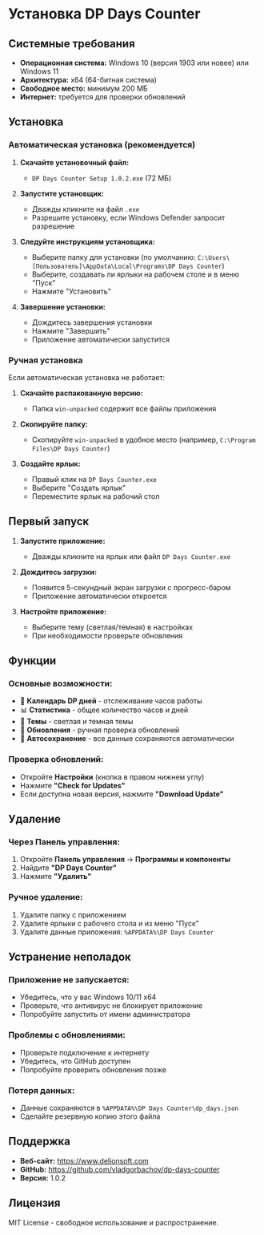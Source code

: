 # Установка DP Days Counter

## Системные требования

- **Операционная система:** Windows 10 (версия 1903 или новее) или Windows 11
- **Архитектура:** x64 (64-битная система)
- **Свободное место:** минимум 200 МБ
- **Интернет:** требуется для проверки обновлений

## Установка

### Автоматическая установка (рекомендуется)

1. **Скачайте установочный файл:**
   - `DP Days Counter Setup 1.0.2.exe` (72 МБ)

2. **Запустите установщик:**
   - Дважды кликните на файл `.exe`
   - Разрешите установку, если Windows Defender запросит разрешение

3. **Следуйте инструкциям установщика:**
   - Выберите папку для установки (по умолчанию: `C:\Users\[Пользователь]\AppData\Local\Programs\DP Days Counter`)
   - Выберите, создавать ли ярлыки на рабочем столе и в меню "Пуск"
   - Нажмите "Установить"

4. **Завершение установки:**
   - Дождитесь завершения установки
   - Нажмите "Завершить"
   - Приложение автоматически запустится

### Ручная установка

Если автоматическая установка не работает:

1. **Скачайте распакованную версию:**
   - Папка `win-unpacked` содержит все файлы приложения

2. **Скопируйте папку:**
   - Скопируйте `win-unpacked` в удобное место (например, `C:\Program Files\DP Days Counter`)

3. **Создайте ярлык:**
   - Правый клик на `DP Days Counter.exe`
   - Выберите "Создать ярлык"
   - Переместите ярлык на рабочий стол

## Первый запуск

1. **Запустите приложение:**
   - Дважды кликните на ярлык или файл `DP Days Counter.exe`

2. **Дождитесь загрузки:**
   - Появится 5-секундный экран загрузки с прогресс-баром
   - Приложение автоматически откроется

3. **Настройте приложение:**
   - Выберите тему (светлая/темная) в настройках
   - При необходимости проверьте обновления

## Функции

### Основные возможности:
- 📅 **Календарь DP дней** - отслеживание часов работы
- 📊 **Статистика** - общее количество часов и дней
- 🎨 **Темы** - светлая и темная темы
- 🔄 **Обновления** - ручная проверка обновлений
- 💾 **Автосохранение** - все данные сохраняются автоматически

### Проверка обновлений:
- Откройте **Настройки** (кнопка в правом нижнем углу)
- Нажмите **"Check for Updates"**
- Если доступна новая версия, нажмите **"Download Update"**

## Удаление

### Через Панель управления:
1. Откройте **Панель управления** → **Программы и компоненты**
2. Найдите **"DP Days Counter"**
3. Нажмите **"Удалить"**

### Ручное удаление:
1. Удалите папку с приложением
2. Удалите ярлыки с рабочего стола и из меню "Пуск"
3. Удалите данные приложения: `%APPDATA%\DP Days Counter`

## Устранение неполадок

### Приложение не запускается:
- Убедитесь, что у вас Windows 10/11 x64
- Проверьте, что антивирус не блокирует приложение
- Попробуйте запустить от имени администратора

### Проблемы с обновлениями:
- Проверьте подключение к интернету
- Убедитесь, что GitHub доступен
- Попробуйте проверить обновления позже

### Потеря данных:
- Данные сохраняются в `%APPDATA%\DP Days Counter\dp_days.json`
- Сделайте резервную копию этого файла

## Поддержка

- **Веб-сайт:** https://www.delionsoft.com
- **GitHub:** https://github.com/vladgorbachov/dp-days-counter
- **Версия:** 1.0.2

## Лицензия

MIT License - свободное использование и распространение. 